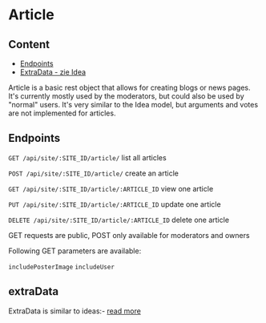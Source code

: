 # Article

## Content
- [Endpoints](#endpoints)
- [ExtraData - zie Idea](/doc/idea#extradata)

Article is a basic rest object that allows for creating blogs or news pages. It's currently mostly used by the moderators, but could also be used by "normal" users. It's very similar to the Idea model, but arguments and votes are not implemented for articles. 

## Endpoints

`GET /api/site/:SITE_ID/article/`
list all articles

`POST /api/site/:SITE_ID/article/`
create an article

`GET /api/site/:SITE_ID/article/:ARTICLE_ID`
view one article

`PUT /api/site/:SITE_ID/article/:ARTICLE_ID`
update one article

`DELETE /api/site/:SITE_ID/article/:ARTICLE_ID`
delete one article

GET requests are public, POST only available for moderators and owners

Following GET parameters are available:

`includePosterImage`
`includeUser`

## extraData

ExtraData is similar to ideas:- [read more](/technical/api/idea#extradata)

